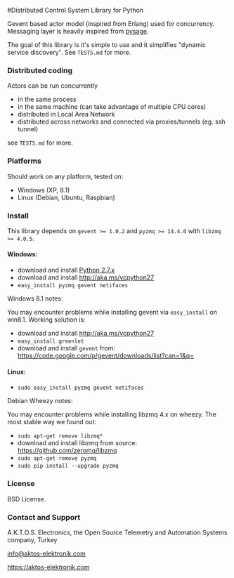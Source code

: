 #Distributed Control System Library for Python

Gevent based actor model (inspired from Erlang) used for concurrency. Messaging layer is heavily inspired from [pysage](https://github.com/realtime-system/pysage).  

The goal of this library is it's simple to use and it simplifies "dynamic service discovery". See `TESTS.md` for more.


### Distributed coding

Actors can be run concurrently

* in the same process
* in the same machine (can take advantage of multiple CPU cores)
* distributed in Local Area Network
* distributed across networks and connected via proxies/tunnels (eg. ssh tunnel)

see `TESTS.md` for more.

### Platforms

Should work on any platform, tested on:

* Windows (XP, 8.1)
* Linux (Debian, Ubuntu, Raspbian)

### Install 

This library depends on `gevent >= 1.0.2` and `pyzmq >= 14.4.0` with `libzmq >= 4.0.5`.


#### Windows: 

* download and install [Python 2.7.x](https://www.python.org/downloads/release/python-279/)
* download and install http://aka.ms/vcpython27
* `easy_install pyzmq gevent netifaces`

Windows 8.1 notes:

You may encounter problems while installing gevent via `easy_install` on win8.1. Working solution is:

* download and install http://aka.ms/vcpython27
* `easy_install greenlet`
* download and install `gevent` from: https://code.google.com/p/gevent/downloads/list?can=1&q=

#### Linux:

* `sudo easy_install pyzmq gevent netifaces`

Debian Wheezy notes: 

You may encounter problems while installing libzmq 4.x on wheezy. The most stable way we found out: 

* `sudo apt-get remove libzmq*`
* download and install libzmq from source: https://github.com/zeromq/libzmq
* `sudo apt-get remove pyzmq`
* `sudo pip install --upgrade pyzmq`

### License

BSD License. 

### Contact and Support

A.K.T.O.S. Electronics, the Open Source Telemetry and Automation Systems company, Turkey

info@aktos-elektronik.com

https://aktos-elektronik.com
